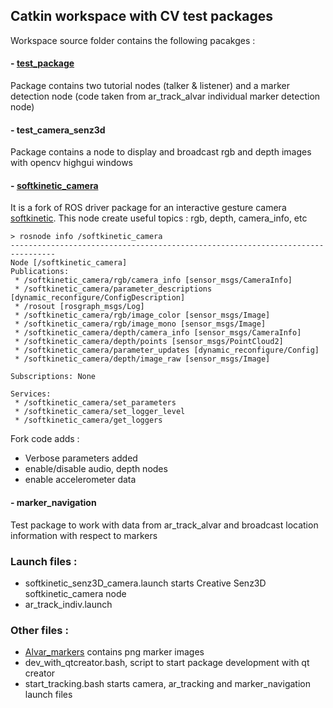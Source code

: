 ## Catkin workspace with CV test packages 

Workspace source folder contains the following pacakges :

#### - [test_package](https://github.com/vfdev-5/ros_test_package) 
Package contains two tutorial nodes (talker & listener) and a marker detection node (code taken from ar_track_alvar individual marker detection node)

#### - test_camera_senz3d 
Package contains a node to display and broadcast rgb and depth images with opencv highgui windows

#### - [softkinetic_camera](https://github.com/vfdev-5/softkinetic) 
It is a fork of ROS driver package for an interactive gesture camera [softkinetic](https://github.com/ipa320/softkinetic). This node create useful topics : rgb, depth, camera_info, etc

```
> rosnode info /softkinetic_camera
--------------------------------------------------------------------------------
Node [/softkinetic_camera]
Publications:
 * /softkinetic_camera/rgb/camera_info [sensor_msgs/CameraInfo]
 * /softkinetic_camera/parameter_descriptions [dynamic_reconfigure/ConfigDescription]
 * /rosout [rosgraph_msgs/Log]
 * /softkinetic_camera/rgb/image_color [sensor_msgs/Image]
 * /softkinetic_camera/rgb/image_mono [sensor_msgs/Image]
 * /softkinetic_camera/depth/camera_info [sensor_msgs/CameraInfo]
 * /softkinetic_camera/depth/points [sensor_msgs/PointCloud2]
 * /softkinetic_camera/parameter_updates [dynamic_reconfigure/Config]
 * /softkinetic_camera/depth/image_raw [sensor_msgs/Image]

Subscriptions: None

Services:
 * /softkinetic_camera/set_parameters
 * /softkinetic_camera/set_logger_level
 * /softkinetic_camera/get_loggers
```

Fork code adds :
 - Verbose parameters added
 - enable/disable audio, depth nodes
 - enable accelerometer data

 
#### - marker_navigation
Test package to work with data from ar_track_alvar and broadcast location information with respect to markers 


### Launch files :

 - softkinetic_senz3D_camera.launch starts Creative Senz3D softkinetic_camera node
 - ar_track_indiv.launch


### Other files :

 - [Alvar_markers](https://github.com/vfdev-5/Catkin_ws_cv_tests/tree/master/Alvar_markers) contains png marker images
 - dev_with_qtcreator.bash, script to start package development with qt creator
 - start_tracking.bash starts camera, ar_tracking and marker_navigation launch files



